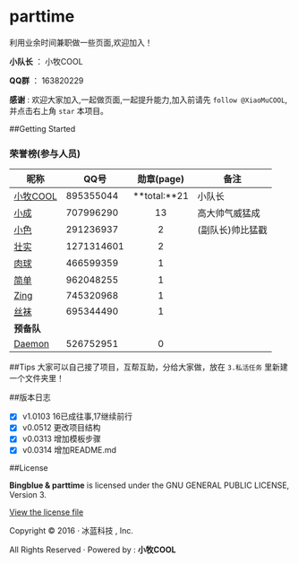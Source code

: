 ﻿# parttime

利用业余时间兼职做一些页面,欢迎加入！

**小队长** ： 小牧COOL

**QQ群** ： 163820229

**感谢** : 欢迎大家加入,一起做页面,一起提升能力,加入前请先 `follow @XiaoMuCOOL`,并点击右上角 `star` 本项目。

##Getting Started
### 荣誉榜(参与人员)
昵称 | **QQ号** | 勋章(page) | 备注
---- |--------- |:------------:| ----
[小牧COOL][1] | 895355044  | **total:**21 | 小队长
[小成][2]     | 707996290  | 13           | 高大帅气威猛成
[小色][3]     | 291236937  | 2            | (副队长)帅比猛戳
[壮实][6]     | 1271314601 | 2            | 
[肉球][4]     | 466599359  | 1            | 
[简单][5]     | 962048255  | 1            | 
[Zing][9]     | 745320968  | 1            | 
[丝袜][7]     | 695344490  | 1            | 
**预备队**    |            |              | 
[Daemon][8]   | 526752951  | 0            | 

##Tips
大家可以自己接了项目，互帮互助，分给大家做，放在 `3.私活任务` 里新建一个文件夹里！

##版本日志
- [X] v1.0103 16已成往事,17继续前行
- [X] v0.0512 更改项目结构
- [X] v0.0313 增加模板步骤
- [X] v0.0314 增加README.md

##License

**Bingblue & parttime** is licensed under the GNU GENERAL PUBLIC LICENSE, Version 3. 

[View the license file](https://github.com/bingblue/parttime/blob/master/LICENSE)

Copyright © 2016 · 冰蓝科技 , Inc. 

All Rights Reserved · Powered by : **小牧COOL**

[1]:https://github.com/XiaoMuCOOL/
[2]:https://github.com/xiaochenggit/
[3]:https://github.com/kehuayuan/
[4]:https://github.com/rouqiu110/
[5]:https://github.com/xmdatuer/
[6]:https://github.com/linyezz/
[7]:https://github.com/pengle609/
[8]:https://github.com/zhiyandaemon/
[9]:https://github.com/micorochio/